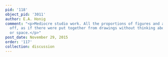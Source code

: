 ```yaml
---
pid: '118'
object_pid: '3011'
author: E.A. Honig
comment: "<p>Mediocre studio work. All the proportions of figures and animals slightly
  off, as if there were put together from drawings without thinking about resizing
  or space.</p>"
post_date: November 29, 2015
order: '117'
collection: discussion
---
```


